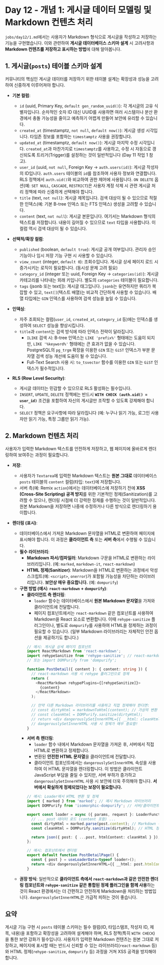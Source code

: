 # Day 12 - 개념 1: 게시글 데이터 모델링 및 Markdown 컨텐츠 처리

`jobs/day12/1.md`에서는 사용자가 Markdown 형식으로 게시글을 작성하고 저장하는 기능을 구현했습니다. 이와 관련하여 **게시글 데이터베이스 스키마 설계** 시 고려사항과 **Markdown 컨텐츠를 저장하고 표시하는 방법**에 대해 알아봅니다.

## 1. 게시글(`posts`) 테이블 스키마 설계

커뮤니티의 핵심인 게시글 데이터를 저장하기 위한 테이블 설계는 확장성과 성능을 고려하여 신중하게 이루어져야 합니다.

*   **기본 컬럼**:
    *   `id` (uuid, Primary Key, `default gen_random_uuid()`): 각 게시글의 고유 식별자입니다. 순차적인 숫자 ID 대신 UUID를 사용하면 여러 시스템이나 분산 환경에서 충돌 가능성을 줄이고 예측하기 어렵게 만들어 보안에 유리할 수 있습니다.
    *   `created_at` (timestamptz, `not null`, `default now()`): 게시글 생성 시각입니다. 타임존 정보를 포함하는 `timestamptz` 사용을 권장합니다.
    *   `updated_at` (timestamptz, `default now()`): 게시글 마지막 수정 시각입니다. `created_at`과 마찬가지로 `timestamptz`를 사용하고, 수정 시 자동으로 갱신되도록 트리거(Trigger)를 설정하는 것이 일반적입니다 (Day 11 작업 1 참고).
    *   `user_id` (uuid, `not null`, Foreign Key -> `auth.users(id)`): 게시글 작성자의 ID입니다. `auth.users` 테이블의 `id`를 참조하여 사용자 정보와 연결합니다. RLS 정책에서 `auth.uid()`와 비교하여 권한 제어에 사용됩니다. `ON DELETE` 옵션(예: `SET NULL`, `CASCADE`, `RESTRICT`)은 사용자 계정 삭제 시 관련 게시글 처리 정책에 따라 신중하게 선택해야 합니다.
    *   `title` (text, `not null`): 게시글 제목입니다. 검색 대상이 될 수 있으므로 적절한 인덱스(예: 기본 B-tree 인덱스 또는 FTS 인덱스) 생성을 고려할 수 있습니다.
    *   `content` (text, `not null`): 게시글 본문입니다. 여기서는 Markdown 형식의 텍스트를 저장합니다. 내용이 길어질 수 있으므로 `text` 타입을 사용합니다. 이 컬럼 역시 검색 대상이 될 수 있습니다.

*   **선택적/확장 컬럼**:
    *   `published` (boolean, `default true`): 게시글 공개 여부입니다. 관리자 승인 기능이나 임시 저장 기능 구현 시 사용할 수 있습니다.
    *   `view_count` (integer, `default 0`): 조회수입니다. 게시글 상세 페이지 로드 시 증가시키는 로직이 필요합니다. (동시성 문제 고려 필요)
    *   `category_id` (integer 또는 uuid, Foreign Key -> `categories(id)`): 게시글 카테고리를 나타내는 외래 키입니다. 별도의 `categories` 테이블이 필요합니다.
    *   `tags` (jsonb 또는 text[]): 게시글 태그입니다. `jsonb`는 유연하지만 쿼리가 복잡할 수 있고, `text[]`(텍스트 배열)는 비교적 간단하게 사용할 수 있습니다. 배열 타입에는 `GIN` 인덱스를 사용하여 검색 성능을 높일 수 있습니다.

*   **인덱싱**:
    *   자주 조회되는 컬럼(`user_id`, `created_at`, `category_id` 등)에는 인덱스를 생성하여 `SELECT` 성능을 향상시킵니다.
    *   `title`과 `content`는 검색 방식에 따라 인덱스 전략이 달라집니다.
        *   `ILIKE` 검색 시: B-tree 인덱스는 `LIKE 'prefix%'` 형태에는 도움이 되지만, `LIKE '%keyword%'` 형태에는 큰 효과가 없을 수 있습니다. PostgreSQL의 `pg_trgm` 확장을 이용한 `GIN` 또는 `GiST` 인덱스가 부분 문자열 검색 성능 개선에 도움이 될 수 있습니다.
        *   Full-Text Search 사용 시: `to_tsvector` 함수를 이용한 `GIN` 또는 `GiST` 인덱스가 필수적입니다.

*   **RLS (Row Level Security)**:
    *   게시글 데이터는 민감할 수 있으므로 RLS 활성화는 필수입니다.
    *   `INSERT`, `UPDATE`, `DELETE` 정책에는 반드시 **`WITH CHECK (auth.uid() = user_id)`** 조건을 포함하여 자신의 게시글만 조작할 수 있도록 강제해야 합니다.
    *   `SELECT` 정책은 요구사항에 따라 달라집니다 (예: 누구나 읽기 가능, 로그인 사용자만 읽기 가능, 특정 그룹만 읽기 가능).

## 2. Markdown 컨텐츠 처리

사용자가 입력한 Markdown 텍스트를 안전하게 저장하고, 웹 페이지에 올바르게 렌더링하여 보여주는 과정이 필요합니다.

*   **저장**:
    *   사용자가 `Textarea`에 입력한 Markdown 텍스트는 **원본 그대로** 데이터베이스 `posts` 테이블의 `content` 컬럼(타입: `text`)에 저장합니다.
    *   서버 측(예: Remix `action`)에서는 데이터베이스에 저장하기 전에 **XSS (Cross-Site Scripting) 공격 방지**를 위한 기본적인 정제(Sanitization)를 고려할 수 있으나, 렌더링 시점에 더 강력한 정제를 수행하는 것이 일반적입니다. 원본 Markdown을 저장하면 나중에 수정하거나 다른 방식으로 렌더링하기 용이합니다.

*   **렌더링 (표시)**:
    *   데이터베이스에서 가져온 Markdown 문자열을 HTML로 변환하여 페이지에 표시해야 합니다. 이 과정은 **클라이언트 측** 또는 **서버 측**에서 수행될 수 있습니다.
    *   **필수 라이브러리**:
        *   **Markdown 파서/컴파일러**: Markdown 구문을 HTML로 변환하는 라이브러리입니다. (예: `marked`, `markdown-it`, `react-markdown`)
        *   **HTML 정제(Sanitizer)**: Markdown을 HTML로 변환하는 과정에서 악성 스크립트(예: `<script>`, `onerror`)가 포함될 가능성을 차단하는 라이브러리입니다. **보안상 매우 중요합니다.** (예: `dompurify`)
    *   **구현 방법 (예시: `react-markdown` + `dompurify`)**:
        *   **클라이언트 측 렌더링**:
            *   `loader` 함수는 데이터베이스에서 **원본 Markdown 문자열**을 가져와 클라이언트에 전달합니다.
            *   페이지 컴포넌트에서는 `react-markdown` 같은 컴포넌트를 사용하여 Markdown을 React 요소로 변환합니다. 이때 `rehype-sanitize` 플러그인이나, 별도로 `dompurify`를 사용하여 HTML을 정제하는 과정이 필요할 수 있습니다. (일부 Markdown 라이브러리는 자체적인 안전 옵션을 제공하기도 합니다.)
            ```typescript
            // 예시: 게시글 상세 페이지 컴포넌트
            import ReactMarkdown from 'react-markdown';
            import rehypeSanitize from 'rehype-sanitize'; // react-markdown과 함께 사용 가능한 정제 플러그인
            // 또는 import DOMPurify from 'dompurify';

            function PostDetail({ content }: { content: string }) {
              // react-markdown 사용 시 rehype 플러그인으로 정제
              return (
                <ReactMarkdown rehypePlugins={[rehypeSanitize]}>
                  {content}
                </ReactMarkdown>
              );

              // 만약 다른 Markdown 라이브러리를 사용하고 직접 정제해야 한다면:
              // const dirtyHtml = markdownToHtml(content); // 가상의 변환 함수
              // const cleanHtml = DOMPurify.sanitize(dirtyHtml);
              // return <div dangerouslySetInnerHTML={{ __html: cleanHtml }} />;
              // dangerouslySetInnerHTML 사용 시 정제가 매우 중요함!
            }
            ```
        *   **서버 측 렌더링**:
            *   `loader` 함수 내에서 Markdown 문자열을 가져온 후, 서버에서 직접 HTML로 변환하고 정제합니다.
            *   변환된 **안전한 HTML 문자열**을 클라이언트에 전달합니다.
            *   클라이언트 컴포넌트에서는 `dangerouslySetInnerHTML` 속성을 사용하여 이 HTML 문자열을 렌더링합니다. 이 방법은 클라이언트 JavaScript 부담을 줄일 수 있지만, 서버 부하가 증가하고 `dangerouslySetInnerHTML` 사용 시 보안에 더욱 주의해야 합니다. **서버에서 확실하게 정제되었다는 보장이 필요합니다.**
            ```typescript
            // 예시: Loader에서 HTML 변환 및 정제
            import { marked } from 'marked'; // 예시 Markdown 라이브러리
            import DOMPurify from 'isomorphic-dompurify'; // 서버/클라이언트 양용 정제 라이브러리

            export const loader = async ({ params, request }: LoaderFunctionArgs) => {
              // ... post 데이터 로드 (content 포함) ...
              const dirtyHtml = marked.parse(post.content); // Markdown -> HTML
              const cleanHtml = DOMPurify.sanitize(dirtyHtml); // HTML 정제

              return json({ post: { ...post, htmlContent: cleanHtml } }); // 정제된 HTML 전달
            };

            // 예시: 컴포넌트에서 렌더링
            export default function PostDetailPage() {
              const { post } = useLoaderData<typeof loader>();
              return <div dangerouslySetInnerHTML={{ __html: post.htmlContent }} />;
            }
            ```
    *   **권장 방식**: 일반적으로 **클라이언트 측에서 `react-markdown`과 같은 안전한 렌더링 컴포넌트와 `rehype-sanitize` 같은 통합된 정제 플러그인을 함께 사용**하는 것이 React 환경에서는 더 간편하고 안전하게 Markdown을 처리하는 방법입니다. `dangerouslySetInnerHTML`은 가급적 피하는 것이 좋습니다.

## 요약

게시글 기능 구현 시 `posts` 테이블 스키마는 필수 컬럼(ID, 타임스탬프, 작성자 ID, 제목, 내용)을 포함하고 확장성을 고려하여 설계해야 하며, RLS 정책(특히 `WITH CHECK`)을 통한 보안 강화가 필수입니다. 사용자가 입력한 Markdown 컨텐츠는 원본 그대로 저장하고, 페이지에 표시할 때는 반드시 신뢰할 수 있는 라이브러리(`react-markdown` 등)와 HTML 정제(`rehype-sanitize`, `dompurify` 등) 과정을 거쳐 XSS 공격을 방지해야 합니다. 